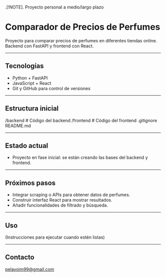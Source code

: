 .[!NOTE].
Proyecto personal a medio/largo plazo

# Comparador de Precios de Perfumes

Proyecto para comparar precios de perfumes en diferentes tiendas online.  
Backend con FastAPI y frontend con React.

---

## Tecnologías

- Python + FastAPI  
- JavaScript + React  
- Git y GitHub para control de versiones

---

## Estructura inicial

/backend # Código del backend
/frontend # Código del frontend
.gitignore
README.md

---

## Estado actual

- Proyecto en fase inicial: se están creando las bases del backend y frontend.

---

## Próximos pasos

- Integrar scraping o APIs para obtener datos de perfumes.  
- Construir interfaz React para mostrar resultados.  
- Añadir funcionalidades de filtrado y búsqueda.

---

## Uso

(Instrucciones para ejecutar cuando estén listas)

---

## Contacto

pelayoim99@gmail.com 
